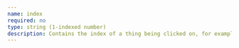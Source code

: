 ```yaml
---
name: index
required: no
type: string (1-indexed number)
description: Contains the index of a thing being clicked on, for example the nth accordion section, or the nth link in a list.
---
```

